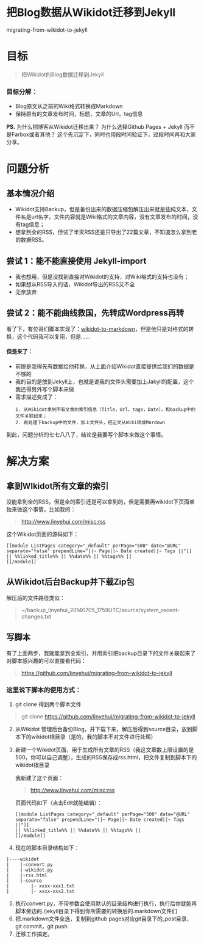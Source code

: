 把Blog数据从Wikidot迁移到Jekyll
================================
migrating-from-wikidot-to-jekyll

# 目标
> 把Wikidot的Blog数据迁移到Jekyll

### 目标分解：
* Blog原文从之前的Wiki格式转换成Markdown
* 保持原有的文章发布时间，标题，文章的Url，tag信息

**PS.**
为什么把博客从Wikidot迁移出来？
为什么选择Github Pages + Jekyll 而不是Farbox或者其他？
这个先沉淀下，同时也用段时间验证下，过段时间再和大家分享。

# 问题分析
## 基本情况介绍
* Wikidot支持Backup，但是备份出来的数据压缩包解压出来就是些纯文本，文件名是url名字，文件内容就是Wiki格式的文章内容，没有文章发布的时间，没有tag信息；
* 想拿到全的RSS，但试了半天RSS还是只导出了22篇文章，不知道怎么拿到老的数据RSS。

## 尝试 1：能不能直接使用 Jekyll-import
* 我也想用，但是没找到直接对Wikidot的支持，对Wiki格式的支持也没有；
* 如果想从RSS导入的话，Wikidot导出的RSS又不全
* 无奈放弃

## 尝试 2：能不能曲线救国，先转成Wordpress再转
看了下，有位哥们脚本实现了：[wikidot-to-markdown](https://github.com/vLj2/wikidot-to-markdown)，但是他只是对格式的转换，这个代码我可以复用，但是……

#### 但是来了：
* 前提是我得先有数据给他转换，从上面介绍Wikidot直接提供给我们的数据是不够的
* 我的目的是放到Jekyll上，也就是说我的文件头需要加上Jakyll的配置，这个我还得另外写个脚本来做
* 需求描述变成了：
    ```
    1. 从Wikidot拿到所有文章的索引信息（Title，Url，tags，Date），和backup中的文件关联起来；
    2. 再处理下backup中的文件，加上文件头，把正文从Wiki转成Mardown
    ```
到此，问题分析的七七八八了，结论是我要写个脚本来做这个事情。

# 解决方案
## 拿到WIkidot所有文章的索引
没能拿到全的RSS，但是全的索引还是可以拿到的，但是需要再wikidot下页面单独来做这个事情，比如我的：
> http://www.linyehui.com/misc:rss

这个Wikidot页面的源码如下：
```
[[module ListPages category="_default" perPage="500" date="@URL" separate="false" prependLine="||~ Page||~ Date created||~ Tags ||"]]
|| %%linked_title%% || %%date%% || %%tags%% ||
[[/module]]
```

## 从Wikidot后台Backup并下载Zip包
解压后的文件路径类似：
> ~/backup_linyehui_20140705_1759UTC/source/system_recent-changes.txt

## 写脚本
有了上面两步，我就能拿到全索引，并用索引把backup目录下的文件关联起来了
对脚本感兴趣的可以直接看代码：
> https://github.com/linyehui/migrating-from-wikidot-to-jekyll

### 这里说下脚本的使用方式：
1. git clone 得到两个脚本文件 
> git clone https://github.com/linyehui/migrating-from-wikidot-to-jekyll
2. 从Wikidot 管理后台备份Blog，并下载下来，解压后得到source目录，放到脚本下的wikidot根目录（是的，我的脚本不对文件进行处理）
3. 新建一个Wikidot页面，用于生成所有文章的RSS（我这文章数上限设置的是500，你可以自己调整），生成的RSS保存成rss.html，把文件复制到脚本下的wikidot根目录

    我新建了这个页面：
    > http://www.linyehui.com/misc:rss
    
    页面代码如下（点击Edit就能编辑）：
    ```
    [[module ListPages category="_default" perPage="500" date="@URL" separate="false" prependLine="||~ Page||~ Date created||~ Tags ||"]]
    || %%linked_title%% || %%date%% || %%tags%% ||
    [[/module]]
    ```
4. 现在的脚本目录结构如下：
```
|----wikidot
|    |-convert.py
|    |-wikidot.py
|    |-rss.html
|    |-source
|        |- xxxx-xxx1.txt
|        |- xxxx-xxx2.txt
```
5. 执行convert.py，不带参数会使用默认的目录结构进行执行，执行后你就能再脚本旁边的./jekyll目录下得到你所需要的转换后的.markdown文件们
6. 把.markdown文件全选，复制到github pages对应git目录下的_post目录，git commit，git push
7. 迁移工作搞定。